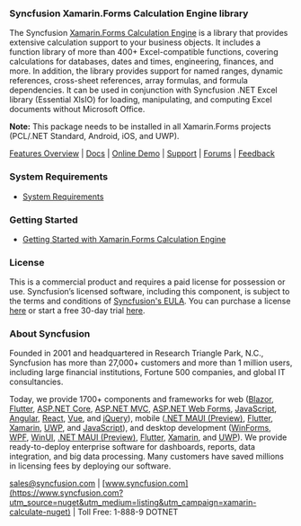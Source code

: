 ### Syncfusion Xamarin.Forms Calculation Engine library
The Syncfusion [Xamarin.Forms Calculation Engine](https://www.syncfusion.com/xamarin-ui-controls/xamarin-calculation-engine?utm_source=nuget&utm_medium=listing&utm_campaign=xamarin-calculate-nuget) is a library that provides extensive calculation support to your business objects. It includes a function library of more than 400+ Excel-compatible functions, covering calculations for databases, dates and times, engineering, finances, and more. In addition, the library provides support for named ranges, dynamic references, cross-sheet references, array formulas, and formula dependencies. It can be used in conjunction with Syncfusion .NET Excel library (Essential XlsIO) for loading, manipulating, and computing Excel documents without Microsoft Office.

**Note:** This package needs to be installed in all Xamarin.Forms projects (PCL/.NET Standard, Android, iOS, and UWP).

[Features Overview](https://www.syncfusion.com/xamarin-ui-controls/xamarin-calculation-engine?utm_source=nuget&utm_medium=listing&utm_campaign=xamarin-calculate-nuget) | [Docs](https://help.syncfusion.com/windowsforms/calculation-engine/getting-started?utm_source=nuget&utm_medium=listing&utm_campaign=xamarin-calculate-nuget) | [Online Demo](https://github.com/syncfusion/xamarin-demos?utm_source=nuget&utm_medium=listing&utm_campaign=xamarin-calculate-nuget) | [Support](https://www.syncfusion.com/support/directtrac/incidents/newincident?utm_source=nuget&utm_medium=listing&utm_campaign=xamarin-calculate-nuget) | [Forums](https://www.syncfusion.com/forums/xamarin.forms?utm_source=nuget&utm_medium=listing&utm_campaign=xamarin-calculate-nuget) | [Feedback](https://www.syncfusion.com/feedback/xamarin-forms?utm_source=nuget&utm_medium=listing&utm_campaign=xamarin-calculate-nuget)

### System Requirements

* [System Requirements](https://help.syncfusion.com/xamarin/installation/system-requirements?utm_source=nuget&utm_medium=listing&utm_campaign=xamarin-calculate-nuget)

### Getting Started

* [Getting Started with Xamarin.Forms Calculation Engine](https://help.syncfusion.com/windowsforms/calculation-engine/getting-started?utm_source=nuget&utm_medium=listing&utm_campaign=xamarin-calculate-nuget)

### License

This is a commercial product and requires a paid license for possession or use. Syncfusion’s licensed software, including this component, is subject to the terms and conditions of [Syncfusion's EULA](https://www.syncfusion.com/eula/es/?utm_source=nuget&utm_medium=listing&utm_campaign=xamarin-calculate-nuget). You can purchase a license [here](https://www.syncfusion.com/sales/products?utm_source=nuget&utm_medium=listing&utm_campaign=xamarin-calculate-nuget) or start a free 30-day trial [here](https://www.syncfusion.com/account/manage-trials/start-trials?utm_source=nuget&utm_medium=listing&utm_campaign=xamarin-calculate-nuget).

### About Syncfusion

Founded in 2001 and headquartered in Research Triangle Park, N.C., Syncfusion has more than 27,000+ customers and more than 1 million users, including large financial institutions, Fortune 500 companies, and global IT consultancies.
 
Today, we provide 1700+ components and frameworks for web ([Blazor](https://www.syncfusion.com/blazor-components?utm_source=nuget&utm_medium=listing&utm_campaign=xamarin-calculate-nuget), [Flutter](https://www.syncfusion.com/flutter-widgets?utm_source=nuget&utm_medium=listing&utm_campaign=xamarin-calculate-nuget), [ASP.NET Core](https://www.syncfusion.com/aspnet-core-ui-controls?utm_source=nuget&utm_medium=listing&utm_campaign=xamarin-calculate-nuget), [ASP.NET MVC](https://www.syncfusion.com/aspnet-mvc-ui-controls?utm_source=nuget&utm_medium=listing&utm_campaign=xamarin-calculate-nuget), [ASP.NET Web Forms](https://www.syncfusion.com/jquery/aspnet-webforms-ui-controls?utm_source=nuget&utm_medium=listing&utm_campaign=xamarin-calculate-nuget), [JavaScript](https://www.syncfusion.com/javascript-ui-controls?utm_source=nuget&utm_medium=listing&utm_campaign=xamarin-calculate-nuget), [Angular](https://www.syncfusion.com/angular-ui-components?utm_source=nuget&utm_medium=listing&utm_campaign=xamarin-calculate-nuget), [React](https://www.syncfusion.com/react-ui-components?utm_source=nuget&utm_medium=listing&utm_campaign=xamarin-calculate-nuget), [Vue](https://www.syncfusion.com/vue-ui-components?utm_source=nuget&utm_medium=listing&utm_campaign=xamarin-calculate-nuget), and [jQuery](https://www.syncfusion.com/jquery-ui-widgets?utm_source=nuget&utm_medium=listing&utm_campaign=xamarin-calculate-nuget)), mobile ([.NET MAUI (Preview)](https://www.syncfusion.com/maui-controls?utm_source=nuget&utm_medium=listing&utm_campaign=xamarin-calculate-nuget), [Flutter](https://www.syncfusion.com/flutter-widgets?utm_source=nuget&utm_medium=listing&utm_campaign=xamarin-calculate-nuget), [Xamarin](https://www.syncfusion.com/xamarin-ui-controls?utm_source=nuget&utm_medium=listing&utm_campaign=xamarin-calculate-nuget), [UWP](https://www.syncfusion.com/uwp-ui-controls?utm_source=nuget&utm_medium=listing&utm_campaign=xamarin-calculate-nuget), and [JavaScript](https://www.syncfusion.com/javascript-ui-controls?utm_source=nuget&utm_medium=listing&utm_campaign=xamarin-calculate-nuget)), and desktop development ([WinForms](https://www.syncfusion.com/winforms-ui-controls?utm_source=nuget&utm_medium=listing&utm_campaign=xamarin-calculate-nuget), [WPF](https://www.syncfusion.com/wpf-controls?utm_source=nuget&utm_medium=listing&utm_campaign=xamarin-calculate-nuget), [WinUI](https://www.syncfusion.com/winui-controls?utm_source=nuget&utm_medium=listing&utm_campaign=xamarin-calculate-nuget), [.NET MAUI (Preview)](https://www.syncfusion.com/maui-controls?utm_source=nuget&utm_medium=listing&utm_campaign=xamarin-calculate-nuget), [Flutter](https://www.syncfusion.com/flutter-widgets?utm_source=nuget&utm_medium=listing&utm_campaign=xamarin-calculate-nuget), [Xamarin](https://www.syncfusion.com/xamarin-ui-controls?utm_source=nuget&utm_medium=listing&utm_campaign=xamarin-calculate-nuget), and [UWP](https://www.syncfusion.com/uwp-ui-controls?utm_source=nuget&utm_medium=listing&utm_campaign=xamarin-calculate-nuget)). We provide ready-to-deploy enterprise software for dashboards, reports, data integration, and big data processing. Many customers have saved millions in licensing fees by deploying our software.

[sales@syncfusion.com](mailto:sales@syncfusion.com?Subject=Syncfusion%20Xamarin.Forms%20Calculate-%20NuGet) | [www.syncfusion.com](https://www.syncfusion.com?utm_source=nuget&utm_medium=listing&utm_campaign=xamarin-calculate-nuget) | Toll Free: 1-888-9 DOTNET


     